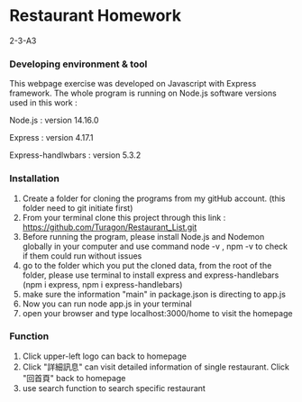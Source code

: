 # Restaurant Homework
2-3-A3

### Developing environment & tool
This webpage exercise was developed on Javascript with Express framework. The whole program is running on Node.js 
software versions used in this work :

Node.js : version 14.16.0

Express : version 4.17.1

Express-handlwbars : version 5.3.2



### Installation
1. Create a folder for cloning the programs from my gitHub account. (this folder need to git initiate first)
2. From your terminal clone this project through this link :  https://github.com/Turagon/Restaurant_List.git
3. Before running the program, please install Node.js and Nodemon globally in your computer and use command node -v , npm -v to check if them could run without issues
4. go to the folder which you put the cloned data, from the root of the folder, please use terminal to install express and express-handlebars (npm i express, npm i express-handlebars)
5. make sure the information "main" in package.json is directing to app.js
6. Now you can run node app.js in your terminal
7. open your browser and type localhost:3000/home to visit the homepage

### Function
1. Click upper-left logo can back to homepage
2. Click "詳細訊息" can visit detailed information of single restaurant. Click "回首頁" back to homepage
3. use search function to search specific restaurant


 
